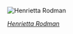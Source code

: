 
![Henrietta Rodman](https://upload.wikimedia.org/wikipedia/commons/thumb/3/33/Henrietta_Rodman_from_the_George_Grantham_Bain_Collection.jpg/750px-Henrietta_Rodman_from_the_George_Grantham_Bain_Collection.jpg)

*[Henrietta Rodman](https://wikipedia.org/wiki/File:Henrietta_Rodman_from_the_George_Grantham_Bain_Collection.jpg)*
